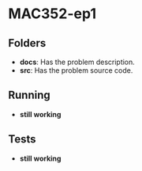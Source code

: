 # MAC352-ep1

## Folders

- **docs**: Has the problem description.
- **src**: Has the problem source code.

## Running

- **still working**

## Tests

- **still working**


